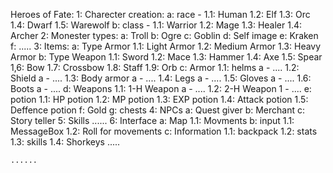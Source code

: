 Heroes of Fate:
1: Charecter creation:
	a: race - 
		1.1: Human
		1.2: Elf
		1.3: Orc
		1.4: Dwarf
		1.5: Warewolf
	b: class - 
		1.1: Warrior
		1.2: Mage
		1.3: Healer
		1.4: Archer
2: Monester types:
	a: Troll
	b: Ogre
	c: Goblin
	d: Self image
	e: Kraken
	f: .....
3: Items:
	a: Type Armor
		1.1: Light Armor
		1.2: Medium Armor
		1.3: Heavy Armor
	b: Type Weapon
		1.1: Sword
		1.2: Mace
		1.3: Hammer
		1.4: Axe
		1.5: Spear
		1,6: Bow
		1.7: Crossbow
		1.8: Staff
		1.9: Orb
	c: Armor
		1.1: helms
			a - ....
		1.2: Shield
			a - ....
		1.3: Body armor
			a - ....
		1.4: Legs
			a - ....
		1.5: Gloves
			a - ....
		1.6: Boots
			a - ....
	d: Weapons
		1.1: 1-H Weapon
			a - ....
		1.2: 2-H Weapon
			1 - ....
	e: potion
		1.1: HP potion
		1.2: MP potion
		1.3: EXP potion
		1.4: Attack potion
		1.5: Deffence potion
	f: Gold
	g: chests
4: NPCs
	a: Quest giver
	b: Merchant
	c: Story teller
5: Skills
	......
6: Interface
	a: Map
		1.1: Movments
	b: input
		1.1: MessageBox
		1.2: Roll for movements
	c: Information
		1.1: backpack
		1.2: stats
		1.3: skills
		1.4: Shorkeys
		.....
		
	......

			
			
